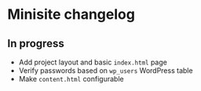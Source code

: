 # Minisite changelog

## In progress

- Add project layout and basic ``index.html`` page
- Verify passwords based on ``wp_users`` WordPress table
- Make ``content.html`` configurable
